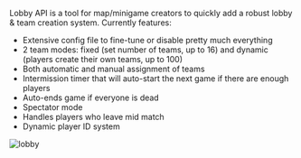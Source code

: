 Lobby API is a tool for map/minigame creators to quickly add a robust lobby & team creation system. Currently features:

* Extensive config file to fine-tune or disable pretty much everything
* 2 team modes: fixed (set number of teams, up to 16) and dynamic (players create their own teams, up to 100)
* Both automatic and manual assignment  of teams
* Intermission timer that will auto-start the next game if there are enough players
* Auto-ends game if everyone is dead
* Spectator mode
* Handles players who leave mid match
* Dynamic player ID system

![lobby](https://i.imgur.com/Oiwt7Mb.png)

